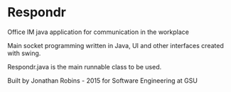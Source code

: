 # Respondr
Office IM java application for communication in the workplace

Main socket programming written in Java, UI and other interfaces created with swing.

Respondr.java is the main runnable class to be used.

Built by Jonathan Robins - 2015
for Software Engineering at GSU
